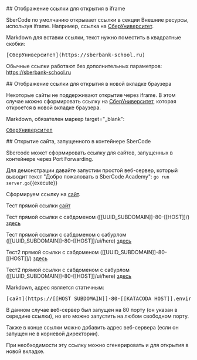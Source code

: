 ## Отображение ссылки для открытия в iframe

SberCode по умолчанию открывает ссылки в секции Внешние ресурсы, используя iframe. Например, ссылка на [СберУниверситет](https://sberbank-school.ru).


Markdown для вставки ссылки, текст нужно поместить в квадратные скобки:
<pre>
[СберУниверситет](https://sberbank-school.ru)
</pre>
Обычные ссылки работают без дополнительных параметров: https://sberbank-school.ru    
  
## Отображение ссылки для открытия в новой вкладке браузера

Некоторые сайты не поддерживают открытие через iframe. В этом случае можно сформировать ссылку на <a href="https://sberbank-school.ru" target="_blank">СберУниверситет</a>, которая откроется в новой вкладке браузера.


Markdown, обязателен маркер target="_blank":
<pre>
<a href="https://sberbank-school.ru" target="_blank">СберУниверситет</a>
</pre>


## Открытие сайта, запущенного в контейнере SberCode

Sbercode может сформировать ссылку для сайтов, запущенных в контейнере через Port Forwarding.

Для демонстрации давайте запустим простой веб-сервер, который выводит текст "Добро пожаловать в SberCode Academy":
`go run server.go`{{execute}}

Cформируем ссылку на [сайт](https://[[HOST_SUBDOMAIN]]-80-[[KATACODA_HOST]].environments.katacoda.com/).

Тест прямой ссылки <a href="https://[[HOST_SUBDOMAIN]]-80-[[KATACODA_HOST]].environments.katacoda.com/)" target="_blank">сайт</a>

Тест прямой ссылки с сабдоменом ([[UUID_SUBDOMAIN]]-80-[[HOST]]/) <a href="[[UUID_SUBDOMAIN]]-81-[[HOST]]/" target="_blank">здесь</a>

Тест прямой ссылки с сабдоменом с сабурлом ([[UUID_SUBDOMAIN]]-80-[[HOST]]/ui/here) <a href="[[UUID_SUBDOMAIN]]-81-[[HOST]]/ui/here" target="_blank">здесь</a>

Тест2 прямой ссылки с сабдоменом ([[UUID_SUBDOMAIN]]-80-[[HOST]]/) <a href="https://[[UUID_SUBDOMAIN]]-82-[[HOST]]/" target="_blank">здесь</a>

Тест2 прямой ссылки с сабдоменом с сабурлом ([[UUID_SUBDOMAIN]]-80-[[HOST]]/ui/here) <a href="https://[[UUID_SUBDOMAIN]]-82-[[HOST]]/ui/here" target="_blank">здесь</a>

Markdown, адрес является статичным:
<pre>
[сайт](https://[[HOST_SUBDOMAIN]]-80-[[KATACODA_HOST]].environments.katacoda.com/)
</pre>

В данном случае веб-сервер был запущен на 80 порту (он указан в середине ссылки), но его можно запустить на любом свободном порту.

Также в конце ссылки можно добавить адрес веб-сервера (если он запущен не в корневой директории).

При необходимости эту ссылку можно сгенерировать и для открытия в новой вкладке.

